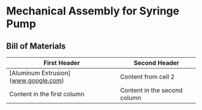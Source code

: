 # Mechanical Assembly for Syringe Pump

## Bill of Materials

First Header | Second Header
------------ | -------------
[Aluminum Extrusion] (www.google.com) | Content from cell 2
Content in the first column | Content in the second column
